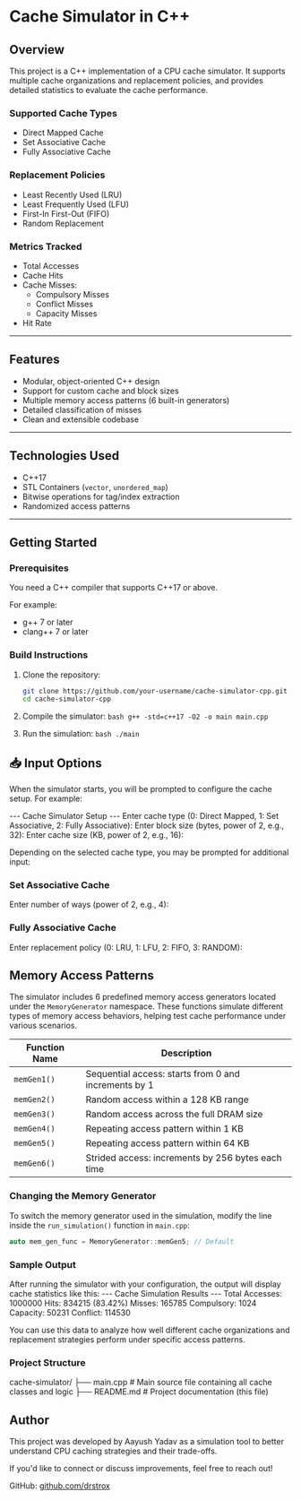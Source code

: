 # Cache Simulator in C++

## Overview

This project is a C++ implementation of a CPU cache simulator. It supports multiple cache organizations and replacement policies, and provides detailed statistics to evaluate the cache performance.

### Supported Cache Types

- Direct Mapped Cache
- Set Associative Cache
- Fully Associative Cache

### Replacement Policies

- Least Recently Used (LRU)
- Least Frequently Used (LFU)
- First-In First-Out (FIFO)
- Random Replacement

### Metrics Tracked

- Total Accesses
- Cache Hits
- Cache Misses:
  - Compulsory Misses
  - Conflict Misses
  - Capacity Misses
- Hit Rate

---

## Features

- Modular, object-oriented C++ design
- Support for custom cache and block sizes
- Multiple memory access patterns (6 built-in generators)
- Detailed classification of misses
- Clean and extensible codebase

---

## Technologies Used

- C++17
- STL Containers (`vector`, `unordered_map`)
- Bitwise operations for tag/index extraction
- Randomized access patterns

---

## Getting Started

### Prerequisites

You need a C++ compiler that supports C++17 or above.

For example:
- g++ 7 or later
- clang++ 7 or later

### Build Instructions

1. Clone the repository:

   ```bash
   git clone https://github.com/your-username/cache-simulator-cpp.git
   cd cache-simulator-cpp

   
2. Compile the simulator:
   ``bash
   g++ -std=c++17 -O2 -o main main.cpp
   ``

3. Run the simulation:
   ``bash
   ./main
   ``

## 📥 Input Options

When the simulator starts, you will be prompted to configure the cache setup. For example:

--- Cache Simulator Setup ---
Enter cache type (0: Direct Mapped, 1: Set Associative, 2: Fully Associative):
Enter block size (bytes, power of 2, e.g., 32):
Enter cache size (KB, power of 2, e.g., 16):

Depending on the selected cache type, you may be prompted for additional input:

###  Set Associative Cache

Enter number of ways (power of 2, e.g., 4):

### Fully Associative Cache

Enter replacement policy (0: LRU, 1: LFU, 2: FIFO, 3: RANDOM):

## Memory Access Patterns

The simulator includes 6 predefined memory access generators located under the `MemoryGenerator` namespace. These functions simulate different types of memory access behaviors, helping test cache performance under various scenarios.

| Function Name         | Description                                          |
|-----------------------|------------------------------------------------------|
| `memGen1()`           | Sequential access: starts from 0 and increments by 1 |
| `memGen2()`           | Random access within a 128 KB range                  |
| `memGen3()`           | Random access across the full DRAM size              |
| `memGen4()`           | Repeating access pattern within 1 KB                 |
| `memGen5()`           | Repeating access pattern within 64 KB                |
| `memGen6()`           | Strided access: increments by 256 bytes each time    |

### Changing the Memory Generator

To switch the memory generator used in the simulation, modify the line inside the `run_simulation()` function in `main.cpp`:

```cpp
auto mem_gen_func = MemoryGenerator::memGen5; // Default
```

### Sample Output

After running the simulator with your configuration, the output will display cache statistics like this:
--- Cache Simulation Results ---
Total Accesses: 1000000
Hits: 834215 (83.42%)
Misses: 165785
Compulsory: 1024
Capacity: 50231
Conflict: 114530


You can use this data to analyze how well different cache organizations and replacement strategies perform under specific access patterns.

### Project Structure
cache-simulator/
├── main.cpp # Main source file containing all cache classes and logic
├── README.md # Project documentation (this file)

## Author

This project was developed by Aayush Yadav as a simulation tool to better understand CPU caching strategies and their trade-offs.

If you'd like to connect or discuss improvements, feel free to reach out!

GitHub: [github.com/drstrox](https://github.com/drstrox)




